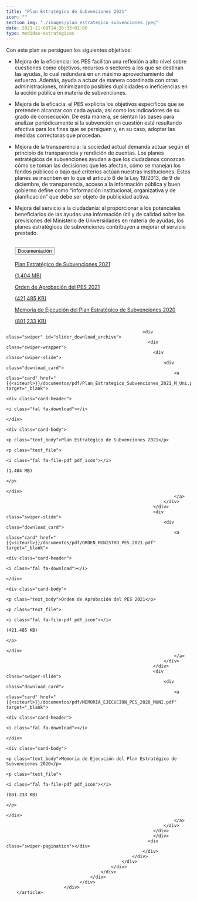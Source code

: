 ```yaml
---
title: "Plan Estratégico de Subvenciones 2021"
icon: ""
section_img: "./images/plan_estrategico_subvenciones.jpeg"
date: 2021-11-09T14:26:33+01:00
type: medidas-estrategicas
---
```

Con este plan se persiguen los siguientes objetivos:  
-	Mejora de la eficiencia: los PES facilitan una reflexión a alto nivel sobre cuestiones como objetivos, recursos o sectores a los que se destinan las ayudas, lo cual redundará en un máximo aprovechamiento del esfuerzo. Además, ayuda a actuar de manera coordinada con otras administraciones, minimizando posibles duplicidades o ineficiencias en la acción pública en materia de subvenciones. 

-	Mejora de la eficacia: el PES explicita los objetivos específicos que se pretenden alcanzar con cada ayuda, así como los indicadores de su grado de consecución. De esta manera, se sientan las bases para analizar periódicamente si la subvención en cuestión está resultando efectiva para los fines que se persiguen y, en su caso, adoptar las medidas correctoras que procedan. 

-	Mejora de la transparencia: la sociedad actual demanda actuar según el principio de transparencia y rendición de cuentas. Los planes estratégicos de subvenciones ayudan a que los ciudadanos conozcan cómo se toman las decisiones que les afectan, cómo se manejan los fondos públicos o bajo qué criterios actúan nuestras instituciones. Estos planes se inscriben en lo que el artículo 6 de la Ley 19/2013, de 9 de diciembre, de transparencia, acceso a la información pública y buen gobierno define como “información institucional, organizativa y de planificación” que debe ser objeto de publicidad activa.

-	Mejora del servicio a la ciudadanía: al proporcionar a los potenciales beneficiarios de las ayudas una información útil y de calidad sobre las previsiones del Ministerio de Universidades en materia de ayudas, los planes estratégicos de subvenciones contribuyen a mejorar el servicio prestado.
	 <section>
        <article>
            <div class="container">
                <div class="row justify-content-md-center">
                    <div class="col-md-10 content_collapse">
                        <div class="accordion accordion_alt" id="accordeonAlt">
                            <div class="accordion-item">
                                <h2 class="accordion-header" id="accordionAltHeading2">
                                    <button class="accordion-button expanded" type="button" data-bs-toggle="collapse" data-bs-target="#accordionAlt2" aria-expanded="false" aria-controls="accordionAlt2">
                                        <span class="icon"><i class="fas fa-file-pdf"></i></span>Documentación
                                    </button>
                                </h2>
                                <div id="accordionAlt2" class="accordion-collapse collapse show" aria-labelledby="accordionAltHeading2">
                                    <div class="accordion-body">
                                        <div id="section_link">
											<div class="container-fluid sp">
                                                <div class="row w-100">
                                                    <div class="col-lg-12 cards_download_cnt">
                                                        <div class="row jcc_mobile">
                                                            <div class="download_card">
                                                                <a class="card" href="{{<siteurl>}}/documentos/pdf/Plan_Estrategico_Subvenciones_2021_M_Uni.pdf" target="_blank">
                                                                    <div class="card-header">
                                                                        <i class="fal fa-download"></i>
                                                                    </div>
                                                                    <div class="card-body">
                                                                        <p class="text_body">Plan Estratégico de Subvenciones 2021</p>
                                                                        <p class="text_file">
                                                                            <i class="fal fa-file-pdf pdf_icon"></i>
                                                                            (1,404 MB)
                                                                        </p>
                                                                    </div>
                                                                </a>
                                                            </div>
                                                            <div class="download_card">
                                                                <a class="card" href="{{<siteurl>}}/documentos/pdf/ORDEN_MINISTRO_PES_2021.pdf" target="_blank">
                                                                    <div class="card-header">
                                                                        <i class="fal fa-download"></i>
                                                                    </div>
                                                                    <div class="card-body">
                                                                        <p class="text_body">Orden de Aprobación del PES 2021</p>
                                                                        <p class="text_file">
                                                                            <i class="fal fa-file-pdf pdf_icon"></i> (421,485 KB)
                                                                        </p>
                                                                    </div>
                                                                </a>
                                                            </div>
															<div class="download_card">
                                                                <a class="card" href="{{<siteurl>}}/documentos/pdf/MEMORIA_EJECUCION_PES_2020_MUNI.pdf" target="_blank">
                                                                    <div class="card-header">
                                                                        <i class="fal fa-download"></i>
                                                                    </div>
                                                                    <div class="card-body">
                                                                        <p class="text_body">Memoria de Ejecución del Plan Estratégico de Subvenciones 2020</p>
                                                                        <p class="text_file">
                                                                            <i class="fal fa-file-pdf pdf_icon"></i> (801,233 KB)
                                                                        </p>
                                                                    </div>
                                                                </a>
                                                            </div>
														</div>
                                                    </div>
<!-- MOBILE VERSION WITH SLIDER --> <div class="col-12" id="section_box_download_card_slider">
                                                        <div class="swiper" id="slider_download_archive">
                                                          <div class="swiper-wrapper">
                                                            <div class="swiper-slide">
                                                                <div class="download_card">
                                                                    <a class="card" href="{{<siteurl>}}/documentos/pdf/Plan_Estrategico_Subvenciones_2021_M_Uni.pdf" target="_blank">
                                                                        <div class="card-header">
                                                                            <i class="fal fa-download"></i>
                                                                        </div>
                                                                        <div class="card-body">
                                                                            <p class="text_body">Plan Estratégico de Subvenciones 2021</p>
                                                                            <p class="text_file">
                                                                                <i class="fal fa-file-pdf pdf_icon"></i> 
                                                                                 (1.404 MB)
                                                                            </p>
                                                                        </div>
                                                                    </a>
                                                                </div>
                                                            </div>
                                                            <div class="swiper-slide">
                                                                <div class="download_card">
                                                                    <a class="card" href="{{<siteurl>}}/documentos/pdf/ORDEN_MINISTRO_PES_2021.pdf" target="_blank">
                                                                        <div class="card-header">
                                                                            <i class="fal fa-download"></i>
                                                                        </div>
                                                                        <div class="card-body">
                                                                            <p class="text_body">Orden de Aprobación del PES 2021</p>
                                                                            <p class="text_file">
                                                                                <i class="fal fa-file-pdf pdf_icon"></i> 
                                                                                 (421.485 KB)
                                                                            </p>
                                                                        </div>
                                                                    </a>
                                                                </div>
                                                            </div>
															<div class="swiper-slide">
                                                                <div class="download_card">
                                                                    <a class="card" href="{{<siteurl>}}/documentos/pdf/MEMORIA_EJECUCION_PES_2020_MUNI.pdf" target="_blank">
                                                                        <div class="card-header">
                                                                            <i class="fal fa-download"></i>
                                                                        </div>
                                                                        <div class="card-body">
                                                                            <p class="text_body">Memoria de Ejecución del Plan Estratégico de Subvenciones 2020</p>
                                                                            <p class="text_file">
                                                                                <i class="fal fa-file-pdf pdf_icon"></i> 
                                                                                 (801.233 KB)
                                                                            </p>
                                                                        </div>
                                                                    </a>
                                                                </div>
                                                            </div>
															</div>
                                                          <div class="swiper-pagination"></div>
                                                        </div>
                                                    </div>
                                                </div>
                                            </div>
                                        </div>
                                    </div>
                                </div>
                          </div>
		</article> 
</section>
	
<!-- 
<div class="col-lg-12 box_card">
        <p>Recomendaciones del Ministerio de Universidades del para adaptar el curso universitario 2020-2021 a una presencialidad adaptada (</a><i class="fas fa-external-link-alt"></i> 498,446 KB) Actualizadas 1 de septiembre de 2020 </p>
    </div>
    <div class="col-lg-12 cards_download_cnt">
        <div class="row">
            <div class="download_card">
                <a class="card" href="Recomendaciones_del_Ministerio_de_Universidades_para_adaptar_curso.</a><i class="fas fa-external-link-alt"></i>" target="_blank">
                    <div class="card-header">
                        <i class="fal fa-download"></i>
                    </div>
                    <div class="card-body">
                        <p class="text_file">
                            <i class="fal fa-file-</a><i class="fas fa-external-link-alt"></i> </a><i class="fas fa-external-link-alt"></i>_icon"></i> 
                            <span class="tit">Recomendaciones_del_Ministerio_de_Universidades_para_adaptar_curso.</a><i class="fas fa-external-link-alt"></i></span> (234 KB)
                        </p>
                    </div>
                </a>
            </div>
        </div>
    </div>
-->
 
